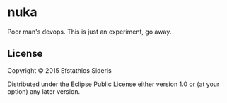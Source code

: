 # nuka

Poor man's devops. This is just an experiment, go away.

## License

Copyright © 2015 Efstathios Sideris

Distributed under the Eclipse Public License either version 1.0 or (at
your option) any later version.
